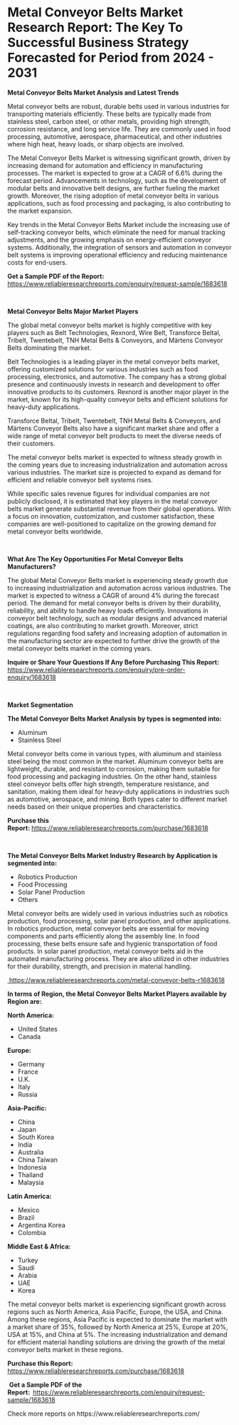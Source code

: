 <p><h1>Metal Conveyor Belts Market Research Report: The Key To Successful Business Strategy Forecasted for Period from 2024 - 2031</h1></p><p><strong>Metal Conveyor Belts Market Analysis and Latest Trends</strong></p>
<p><p>Metal conveyor belts are robust, durable belts used in various industries for transporting materials efficiently. These belts are typically made from stainless steel, carbon steel, or other metals, providing high strength, corrosion resistance, and long service life. They are commonly used in food processing, automotive, aerospace, pharmaceutical, and other industries where high heat, heavy loads, or sharp objects are involved.</p><p>The Metal Conveyor Belts Market is witnessing significant growth, driven by increasing demand for automation and efficiency in manufacturing processes. The market is expected to grow at a CAGR of 6.6% during the forecast period. Advancements in technology, such as the development of modular belts and innovative belt designs, are further fueling the market growth. Moreover, the rising adoption of metal conveyor belts in various applications, such as food processing and packaging, is also contributing to the market expansion.</p><p>Key trends in the Metal Conveyor Belts Market include the increasing use of self-tracking conveyor belts, which eliminate the need for manual tracking adjustments, and the growing emphasis on energy-efficient conveyor systems. Additionally, the integration of sensors and automation in conveyor belt systems is improving operational efficiency and reducing maintenance costs for end-users.</p></p>
<p><strong>Get a Sample PDF of the Report:&nbsp;</strong> <a href="https://www.reliableresearchreports.com/enquiry/request-sample/1683618">https://www.reliableresearchreports.com/enquiry/request-sample/1683618</a></p>
<p>&nbsp;</p>
<p><strong>Metal Conveyor Belts Major Market Players</strong></p>
<p><p>The global metal conveyor belts market is highly competitive with key players such as Belt Technologies, Rexnord, Wire Belt, Transforce Beltal, Tribelt, Twentebelt, TNH Metal Belts & Conveyors, and Märtens Conveyor Belts dominating the market.</p><p>Belt Technologies is a leading player in the metal conveyor belts market, offering customized solutions for various industries such as food processing, electronics, and automotive. The company has a strong global presence and continuously invests in research and development to offer innovative products to its customers. Rexnord is another major player in the market, known for its high-quality conveyor belts and efficient solutions for heavy-duty applications.</p><p>Transforce Beltal, Tribelt, Twentebelt, TNH Metal Belts & Conveyors, and Märtens Conveyor Belts also have a significant market share and offer a wide range of metal conveyor belt products to meet the diverse needs of their customers.</p><p>The metal conveyor belts market is expected to witness steady growth in the coming years due to increasing industrialization and automation across various industries. The market size is projected to expand as demand for efficient and reliable conveyor belt systems rises.</p><p>While specific sales revenue figures for individual companies are not publicly disclosed, it is estimated that key players in the metal conveyor belts market generate substantial revenue from their global operations. With a focus on innovation, customization, and customer satisfaction, these companies are well-positioned to capitalize on the growing demand for metal conveyor belts worldwide.</p></p>
<p>&nbsp;</p>
<p><strong>What Are The Key Opportunities For Metal Conveyor Belts Manufacturers?</strong></p>
<p><p>The global Metal Conveyor Belts market is experiencing steady growth due to increasing industrialization and automation across various industries. The market is expected to witness a CAGR of around 4% during the forecast period. The demand for metal conveyor belts is driven by their durability, reliability, and ability to handle heavy loads efficiently. Innovations in conveyor belt technology, such as modular designs and advanced material coatings, are also contributing to market growth. Moreover, strict regulations regarding food safety and increasing adoption of automation in the manufacturing sector are expected to further drive the growth of the metal conveyor belts market in the coming years.</p></p>
<p><strong>Inquire or Share Your Questions If Any Before Purchasing This Report:</strong> <a href="https://www.reliableresearchreports.com/enquiry/pre-order-enquiry/1683618">https://www.reliableresearchreports.com/enquiry/pre-order-enquiry/1683618</a></p>
<p>&nbsp;</p>
<p><strong>Market Segmentation</strong></p>
<p><strong>The Metal Conveyor Belts Market Analysis by types is segmented into:</strong></p>
<p><ul><li>Aluminum</li><li>Stainless Steel</li></ul></p>
<p><p>Metal conveyor belts come in various types, with aluminum and stainless steel being the most common in the market. Aluminum conveyor belts are lightweight, durable, and resistant to corrosion, making them suitable for food processing and packaging industries. On the other hand, stainless steel conveyor belts offer high strength, temperature resistance, and sanitation, making them ideal for heavy-duty applications in industries such as automotive, aerospace, and mining. Both types cater to different market needs based on their unique properties and characteristics.</p></p>
<p><strong>Purchase this Report:&nbsp;</strong><a href="https://www.reliableresearchreports.com/purchase/1683618">https://www.reliableresearchreports.com/purchase/1683618</a></p>
<p>&nbsp;</p>
<p><strong>The Metal Conveyor Belts Market Industry Research by Application is segmented into:</strong></p>
<p><ul><li>Robotics Production</li><li>Food Processing</li><li>Solar Panel Production</li><li>Others</li></ul></p>
<p><p>Metal conveyor belts are widely used in various industries such as robotics production, food processing, solar panel production, and other applications. In robotics production, metal conveyor belts are essential for moving components and parts efficiently along the assembly line. In food processing, these belts ensure safe and hygienic transportation of food products. In solar panel production, metal conveyor belts aid in the automated manufacturing process. They are also utilized in other industries for their durability, strength, and precision in material handling.</p></p>
<p><a href="https://www.reliableresearchreports.com/metal-conveyor-belts-r1683618">&nbsp;https://www.reliableresearchreports.com/metal-conveyor-belts-r1683618</a></p>
<p><strong>In terms of Region, the Metal Conveyor Belts Market Players available by Region are:</strong></p>
<p>
    <p> <strong> North America: </strong>
        <ul>
            <li>United States</li>
            <li>Canada</li>
        </ul>
        </p> 
    <p> <strong> Europe: </strong>
        <ul>
            <li>Germany</li>
            <li>France</li>
            <li>U.K.</li>
            <li>Italy</li>
            <li>Russia</li>
        </ul>
        </p> 
    <p> <strong> Asia-Pacific: </strong>
        <ul>
            <li>China</li>
            <li>Japan</li>
            <li>South Korea</li>
            <li>India</li>
            <li>Australia</li>
            <li>China Taiwan</li>
            <li>Indonesia</li>
            <li>Thailand</li>
            <li>Malaysia</li>
        </ul>
        </p> 
    <p> <strong> Latin America: </strong>
        <ul>
            <li>Mexico</li>
            <li>Brazil</li>
            <li>Argentina Korea</li>
            <li>Colombia</li>
        </ul>
        </p> 
    <p> <strong> Middle East & Africa: </strong>
        <ul>
            <li>Turkey</li>
            <li>Saudi</li>
            <li>Arabia</li>
            <li>UAE</li>
            <li>Korea</li>
        </ul>
    </p>
    </p>
<p><p>The metal conveyor belts market is experiencing significant growth across regions such as North America, Asia Pacific, Europe, the USA, and China. Among these regions, Asia Pacific is expected to dominate the market with a market share of 35%, followed by North America at 25%, Europe at 20%, USA at 15%, and China at 5%. The increasing industrialization and demand for efficient material handling solutions are driving the growth of the metal conveyor belts market in these regions.</p></p>
<p><strong>Purchase this Report: </strong><a href="https://www.reliableresearchreports.com/purchase/1683618">https://www.reliableresearchreports.com/purchase/1683618</a></p>
<p>&nbsp;<strong>Get a Sample PDF of the Report:&nbsp;&nbsp;</strong><a href="https://www.reliableresearchreports.com/enquiry/request-sample/1683618">https://www.reliableresearchreports.com/enquiry/request-sample/1683618</a></p>
<p><strong></strong></p>
<p>Check more reports on https://www.reliableresearchreports.com/</p>